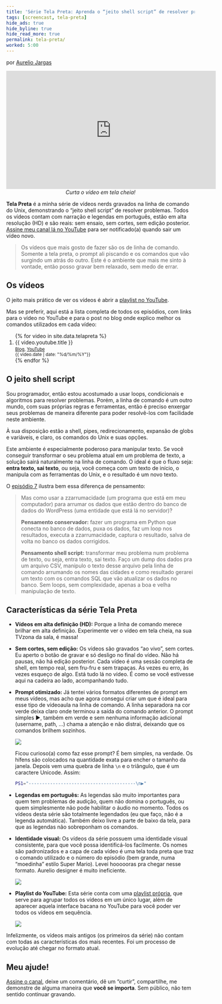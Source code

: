 ```yaml
---
title: 'Série Tela Preta: Aprenda o “jeito shell script” de resolver problemas'
tags: [screencast, tela-preta]
hide_ads: true
hide_byline: true
hide_read_more: true
permalink: tela-preta/
worked: 5:00
---
```


por [Aurelio Jargas](http://aurelio.net/aurelio/)

<p><span class="embed-youtube" style="text-align:center; display: block;"><iframe class="youtube-player" width="560" height="315" src="https://www.youtube.com/embed/videoseries?list=PLkMH2SrZj2aiWw-t6rLgciBQqqoZZn5t1" frameborder="0" allowfullscreen></iframe>
<br><i>Curta o vídeo em tela cheia!</i></span></p>


**Tela Preta** é a minha série de vídeos nerds gravados na linha de comando do Unix, demonstrando o “jeito shell script” de resolver problemas. Todos os vídeos contam com narração e legendas em português, estão em alta resolução (HD) e são reais: sem ensaio, sem cortes, sem edição posterior. [Assine meu canal lá no YouTube](https://www.youtube.com/user/aureliojargas) para ser notificado(a) quando sair um vídeo novo.

> Os vídeos que mais gosto de fazer são os de linha de comando. Somente a tela preta, o prompt ali piscando e os comandos que vão surgindo um atrás do outro. Este é o ambiente que mais me sinto à vontade, então posso gravar bem relaxado, sem medo de errar.


## Os vídeos

O jeito mais prático de ver os vídeos é abrir a [playlist no YouTube](https://www.youtube.com/playlist?list=PLkMH2SrZj2aiWw-t6rLgciBQqqoZZn5t1).

Mas se preferir, aqui está a lista completa de todos os episódios, com links para o vídeo no YouTube e para o post no blog onde explico melhor os comandos utilizados em cada vídeo:

<ol>
{% for video in site.data.telapreta %}
    <li>
        {{ video.youtube.title }}
        <br>
        <small>
            <a href="{{ site.url }}{{ video.blog.url }}">Blog</a>,
            <a href="https://www.youtube.com/watch?v={{ video.youtube.id }}&amp;list=PLkMH2SrZj2aiWw-t6rLgciBQqqoZZn5t1">YouTube</a>
            <br>
            {{ video.date | date: "%d/%m/%Y"}}
        </small>
    </li>
{% endfor %}
</ol>

## O jeito shell script

Sou programador, então estou acostumado a usar loops, condicionais e algoritmos para resolver problemas. Porém, a linha de comando é um outro mundo, com suas próprias regras e ferramentas, então é preciso enxergar seus problemas de maneira diferente para poder resolvê-los com facilidade neste ambiente.

À sua disposição estão a shell, pipes, redirecionamento, expansão de globs e variáveis, e claro, os comandos do Unix e suas opções.

Este ambiente é especialmente poderoso para manipular texto. Se você conseguir transformar o seu problema atual em um problema de texto, a solução sairá naturalmente na linha de comando. O ideal é que o fluxo seja: **entra texto, sai texto**, ou seja, você começa com um texto de início, o manipula com as ferramentas do Unix, e o resultado é um novo texto.

O [episódio 7](http://aurelio.net/blog/2014/03/22/o-jeito-shell-script-de-resolver-problemas-4/) ilustra bem essa diferença de pensamento:

> Mas como usar a zzarrumacidade (um programa que está em meu computador) para arrumar os dados que estão dentro do banco de dados do WordPress (uma entidade que está lá no servidor)?
>
> **Pensamento conservador:** fazer um programa em Python que conecta no banco de dados, puxa os dados, faz um loop nos resultados, executa a zzarrumacidade, captura o resultado, salva de volta no banco os dados corrigidos.
>
> **Pensamento shell script:** transformar meu problema num problema de texto, ou seja, entra texto, sai texto. Faço um dump dos dados pra um arquivo CSV, manipulo o texto desse arquivo pela linha de comando arrumando os nomes das cidades e como resultado gerarei um texto com os comandos SQL que vão atualizar os dados no banco. Sem loops, sem complexidade, apenas a boa e velha manipulação de texto.


## Características da série Tela Preta

* **Vídeos em alta definição (HD):** Porque a linha de comando merece brilhar em alta definição. Experimente ver o vídeo em tela cheia, na sua TVzona da sala, é massa!

* **Sem cortes, sem edição:** Os vídeos são gravados “ao vivo”, sem cortes. Eu aperto o botão de gravar e só desligo no final do vídeo. Não há pausas, não há edição posterior. Cada vídeo é uma sessão completa de shell, em tempo real, sem fru-fru e sem trapaças. Às vezes eu erro, às vezes esqueço de algo. Está tudo lá no vídeo. É como se você estivesse aqui na cadeira ao lado, acompanhando tudo.

* **Prompt otimizado:** Já tentei vários formatos diferentes de prompt em meus vídeos, mas acho que agora consegui criar um que é ideal para esse tipo de vídeoaula na linha de comando. A linha separadora na cor verde deixa claro onde terminou a saída do comando anterior. O prompt simples ▶, também em verde e sem nenhuma informação adicional (username, path, …) chama a atenção e não distrai, deixando que os comandos brilhem sozinhos.

    ![](http://aurelio.net/img/tela-preta-prompt.png)

    Ficou curioso(a) como faz esse prompt? É bem simples, na verdade. Os hífens são colocados na quantidade exata para encher o tamanho da janela. Depois vem uma quebra de linha `\n` e o triângulo, que é um caractere Unicode. Assim:

    ```bash
    PS1="----------------------------------------\n▶"
    ```

* **Legendas em português:** As legendas são muito importantes para quem tem problemas de audição, quem não domina o português, ou quem simplesmente não pode habilitar o áudio no momento. Todos os vídeos desta série são totalmente legendados (eu que faço, não é a legenda automática). Também deixo livre a parte de baixo da tela, para que as legendas não sobreponham os comandos.

* **Identidade visual:** Os vídeos da série possuem uma identidade visual consistente, para que você possa identificá-los facilmente. Os nomes são padronizados e a capa de cada vídeo é uma tela toda preta que traz o comando utilizado e o número do episódio (bem grande, numa “moedinha” estilo Super Mario). Levei hoooooras pra chegar nesse formato. Aurelio designer é muito ineficiente.

    ![](http://aurelio.net/img/tela-preta-capas-4.png)

* **Playlist do YouTube:** Esta série conta com uma [playlist própria](https://www.youtube.com/playlist?list=PLkMH2SrZj2aiWw-t6rLgciBQqqoZZn5t1), que serve para agrupar todos os vídeos em um único lugar, além de aparecer aquela interface bacana no YouTube para você poder ver todos os vídeos em sequência.

    ![](http://aurelio.net/img/tela-preta-playlist.png)


Infelizmente, os vídeos mais antigos (os primeiros da série) não contam com todas as características dos mais recentes. Foi um processo de evolução até chegar no formato atual.


## Meu ajude!

[Assine o canal](https://www.youtube.com/user/aureliojargas), deixe um comentário, dê um “curtir”, compartilhe, me demonstre de alguma maneira que **você se importa**. Sem público, não tem sentido continuar gravando.

